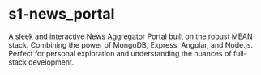 # s1-news_portal
A sleek and interactive News Aggregator Portal built on the robust MEAN stack. Combining the power of MongoDB, Express, Angular, and Node.js. Perfect for personal exploration and understanding the nuances of full-stack development.
